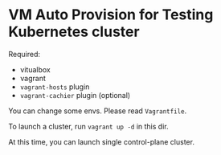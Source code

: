 # VM Auto Provision for Testing Kubernetes cluster

Required:

- vitualbox
- vagrant
- `vagrant-hosts` plugin
- `vagrant-cachier` plugin (optional)

You can change some envs. Please read `Vagrantfile`.

To launch a cluster, run `vagrant up -d` in this dir.

At this time, you can launch single control-plane cluster.
